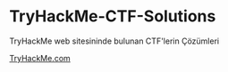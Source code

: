 # TryHackMe-CTF-Solutions
TryHackMe web sitesininde bulunan CTF'lerin Çözümleri


[TryHackMe.com](https://tryhackme.com/)
